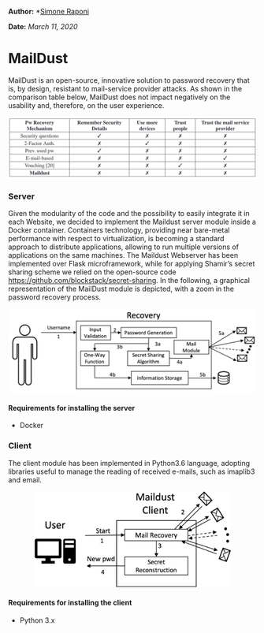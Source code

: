 **Author:** *[Simone Raponi](https://github.com/SimoneRaponi)

**Date:**   *March 11, 2020*

# MailDust

MailDust is an open-source, innovative solution to password recovery that is, by design, resistant to mail-service provider attacks.
As shown in the comparison table below, MailDust does not impact negatively on the usability and, therefore, on the user experience.

<p align="center"> <img src="img/comparison.png" width="600"> </p>

### Server

Given the modularity of the code and the possibility to easily integrate it in each Website, we decided to implement the Maildust server module inside a Docker container. 
Containers technology, providing near bare-metal performance with respect to virtualization, is becoming a standard approach to distribute applications, allowing to run multiple versions of applications on the same machines.
The Maildust Webserver has been implemented over Flask microframework, while for applying Shamir’s secret sharing scheme we relied on the open-source code https://github.com/blockstack/secret-sharing.
In the following, a graphical representation of the MailDust module is depicted, with a zoom in the password recovery process.

<p align="center"> <img src="img/recovery.jpg" width="600"> </p>


#### Requirements for installing the server
 - Docker

### Client

The client module has been implemented in Python3.6 language, adopting libraries useful to manage the reading of received e-mails, such as imaplib3 and email.

<p align="center"> <img src="img/client-module.jpg" width="400"> </p>

#### Requirements for installing the client
 - Python 3.x
